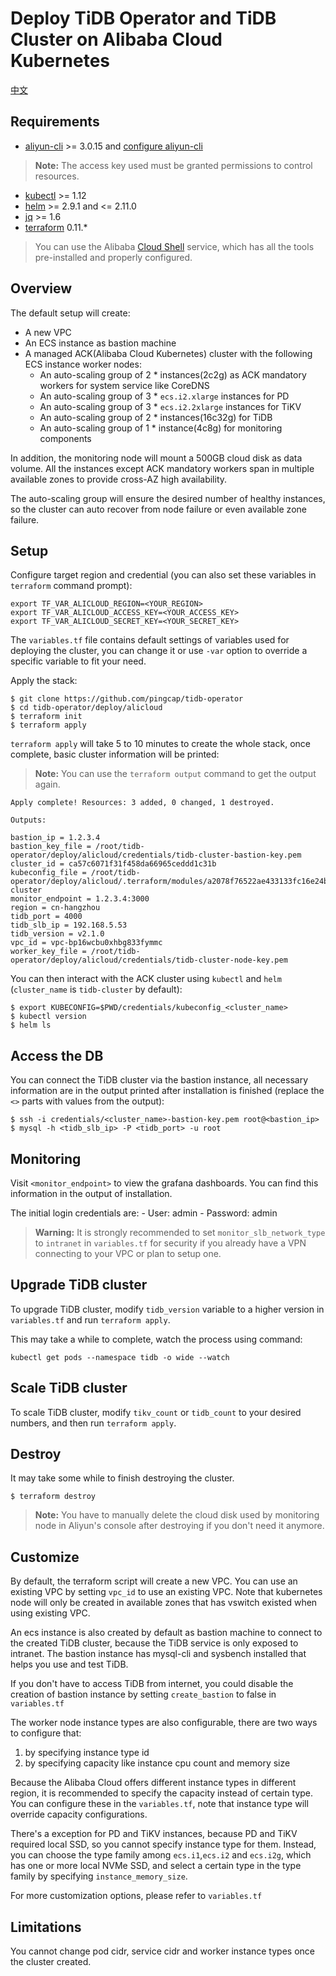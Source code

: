 # Deploy TiDB Operator and TiDB Cluster on Alibaba Cloud Kubernetes

[中文](README-CN.md)

## Requirements

- [aliyun-cli](https://github.com/aliyun/aliyun-cli) >= 3.0.15 and [configure aliyun-cli](https://www.alibabacloud.com/help/doc-detail/90766.htm?spm=a2c63.l28256.a3.4.7b52a893EFVglq)
> **Note:** The access key used must be granted permissions to control resources.
- [kubectl](https://kubernetes.io/docs/tasks/tools/install-kubectl/#install-kubectl) >= 1.12
- [helm](https://github.com/helm/helm/blob/master/docs/install.md#installing-the-helm-client) >= 2.9.1 and <= 2.11.0
- [jq](https://stedolan.github.io/jq/download/) >= 1.6
- [terraform](https://learn.hashicorp.com/terraform/getting-started/install.html) 0.11.*

> You can use the Alibaba [Cloud Shell](https://shell.aliyun.com) service, which has all the tools pre-installed and properly configured.

## Overview 

The default setup will create:
 
- A new VPC 
- An ECS instance as bastion machine
- A managed ACK(Alibaba Cloud Kubernetes) cluster with the following ECS instance worker nodes:
  - An auto-scaling group of 2 * instances(2c2g) as ACK mandatory workers for system service like CoreDNS
  - An auto-scaling group of 3 * `ecs.i2.xlarge` instances for PD
  - An auto-scaling group of 3 * `ecs.i2.2xlarge` instances for TiKV
  - An auto-scaling group of 2 * instances(16c32g) for TiDB
  - An auto-scaling group of 1 * instance(4c8g) for monitoring components

In addition, the monitoring node will mount a 500GB cloud disk as data volume. All the instances except ACK mandatory workers span in multiple available zones to provide cross-AZ high availability.

The auto-scaling group will ensure the desired number of healthy instances, so the cluster can auto recover from node failure or even available zone failure.

## Setup

Configure target region and credential (you can also set these variables in `terraform` command prompt):
```shell
export TF_VAR_ALICLOUD_REGION=<YOUR_REGION>
export TF_VAR_ALICLOUD_ACCESS_KEY=<YOUR_ACCESS_KEY>
export TF_VAR_ALICLOUD_SECRET_KEY=<YOUR_SECRET_KEY>
```

The `variables.tf` file contains default settings of variables used for deploying the cluster, you can change it or use `-var` option to override a specific variable to fit your need.

Apply the stack:

```shell
$ git clone https://github.com/pingcap/tidb-operator
$ cd tidb-operator/deploy/alicloud
$ terraform init
$ terraform apply
```

`terraform apply` will take 5 to 10 minutes to create the whole stack, once complete, basic cluster information will be printed:

> **Note:** You can use the `terraform output` command to get the output again.

```
Apply complete! Resources: 3 added, 0 changed, 1 destroyed.

Outputs:

bastion_ip = 1.2.3.4
bastion_key_file = /root/tidb-operator/deploy/alicloud/credentials/tidb-cluster-bastion-key.pem
cluster_id = ca57c6071f31f458da66965ceddd1c31b
kubeconfig_file = /root/tidb-operator/deploy/alicloud/.terraform/modules/a2078f76522ae433133fc16e24bd21ae/kubeconfig_tidb-cluster
monitor_endpoint = 1.2.3.4:3000
region = cn-hangzhou
tidb_port = 4000
tidb_slb_ip = 192.168.5.53
tidb_version = v2.1.0
vpc_id = vpc-bp16wcbu0xhbg833fymmc
worker_key_file = /root/tidb-operator/deploy/alicloud/credentials/tidb-cluster-node-key.pem
```

You can then interact with the ACK cluster using `kubectl` and `helm` (`cluster_name` is `tidb-cluster` by default): 

```shell
$ export KUBECONFIG=$PWD/credentials/kubeconfig_<cluster_name>
$ kubectl version
$ helm ls
```

## Access the DB

You can connect the TiDB cluster via the bastion instance, all necessary information are in the output printed after installation is finished (replace the `<>` parts with values from the output):

```shell
$ ssh -i credentials/<cluster_name>-bastion-key.pem root@<bastion_ip>
$ mysql -h <tidb_slb_ip> -P <tidb_port> -u root
```

## Monitoring 

Visit `<monitor_endpoint>` to view the grafana dashboards. You can find this information in the output of installation.

The initial login credentials are:
    - User: admin
    - Password: admin

> **Warning:** It is strongly recommended to set `monitor_slb_network_type` to `intranet` in `variables.tf` for security if you already have a VPN connecting to your VPC or plan to setup one.

## Upgrade TiDB cluster

To upgrade TiDB cluster, modify `tidb_version` variable to a higher version in `variables.tf` and run `terraform apply`.

This may take a while to complete, watch the process using command:

```
kubectl get pods --namespace tidb -o wide --watch
```

## Scale TiDB cluster

To scale TiDB cluster, modify `tikv_count` or `tidb_count` to your desired numbers, and then run `terraform apply`.

## Destroy

It may take some while to finish destroying the cluster.

```shell
$ terraform destroy
```

> **Note:** You have to manually delete the cloud disk used by monitoring node in Aliyun's console after destroying if you don't need it anymore.

## Customize

By default, the terraform script will create a new VPC. You can use an existing VPC by setting `vpc_id` to use an existing VPC. Note that kubernetes node will only be created in available zones that has vswitch existed when using existing VPC. 

An ecs instance is also created by default as bastion machine to connect to the created TiDB cluster, because the TiDB service is only exposed to intranet. The bastion instance has mysql-cli and sysbench installed that helps you use and test TiDB.

If you don't have to access TiDB from internet, you could disable the creation of bastion instance by setting `create_bastion` to false in `variables.tf`

The worker node instance types are also configurable, there are two ways to configure that:

1. by specifying instance type id
2. by specifying capacity like instance cpu count and memory size

Because the Alibaba Cloud offers different instance types in different region, it is recommended to specify the capacity instead of certain type. You can configure these in the `variables.tf`, note that instance type will override capacity configurations.

There's a exception for PD and TiKV instances, because PD and TiKV required local SSD, so you cannot specify instance type for them. Instead, you can choose the type family among `ecs.i1`,`ecs.i2` and `ecs.i2g`, which has one or more local NVMe SSD, and select a certain type in the type family by specifying `instance_memory_size`.

For more customization options, please refer to `variables.tf`

## Limitations

You cannot change pod cidr, service cidr and worker instance types once the cluster created.

